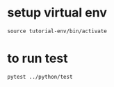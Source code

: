 # setup virtual env

```source tutorial-env/bin/activate```

# to run test

```pytest ../python/test```
